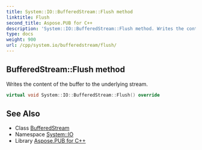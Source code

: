 ```yaml
---
title: System::IO::BufferedStream::Flush method
linktitle: Flush
second_title: Aspose.PUB for C++
description: 'System::IO::BufferedStream::Flush method. Writes the content of the buffer to the underlying stream in C++.'
type: docs
weight: 900
url: /cpp/system.io/bufferedstream/flush/
---
```

## BufferedStream::Flush method


Writes the content of the buffer to the underlying stream.

```cpp
virtual void System::IO::BufferedStream::Flush() override
```

## See Also

* Class [BufferedStream](../)
* Namespace [System::IO](../../)
* Library [Aspose.PUB for C++](../../../)

